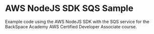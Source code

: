 # AWS NodeJS SDK SQS Sample  
Example code using the AWS NodeJS SDK with the SQS service for the BackSpace Academy AWS Certified Developer Associate course.
